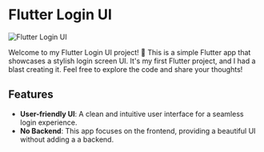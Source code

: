 # Flutter Login UI

![Flutter Login UI](https://github.com/Aabis-Ahmed-Hassan/flutter_login_UI/assets/149153919/796b31d7-5694-4c53-b42b-bca6543062f1)


Welcome to my Flutter Login UI project! 🚀 This is a simple Flutter app that showcases a stylish login screen UI. It's my first Flutter project, and I had a blast creating it. Feel free to explore the code and share your thoughts!

## Features

- **User-friendly UI**: A clean and intuitive user interface for a seamless login experience.
- **No Backend**: This app focuses on the frontend, providing a beautiful UI without adding a a backend.
